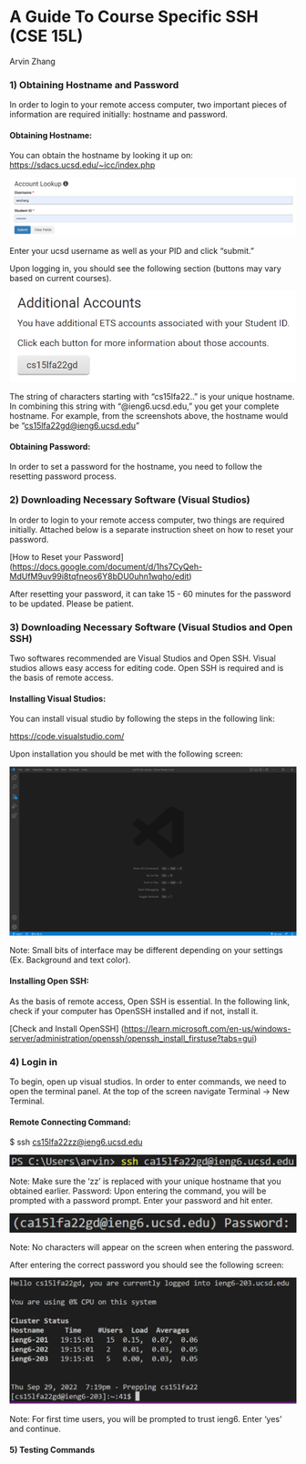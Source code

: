 # A Guide To Course Specific SSH (CSE 15L)

Arvin Zhang

### 1) Obtaining Hostname and Password

In order to login to your remote access computer, two important pieces of information are required initially: hostname and password.

#### Obtaining Hostname:

You can obtain the hostname by looking it up on:<br/>
https://sdacs.ucsd.edu/~icc/index.php

![login screenshot](/imgs/login.png)

Enter your ucsd username as well as your PID and click “submit.”

Upon logging in, you should see the following section (buttons may vary based on current courses).

![additionalAccountSS](/imgs/additionalAccount.png)

The string of characters starting with “cs15lfa22..” is your unique hostname. In combining this string with “@ieng6.ucsd.edu,” you get your complete hostname. For example, from the screenshots above, the hostname would be “cs15lfa22gd@ieng6.ucsd.edu”

#### Obtaining Password:

In order to set a password for the hostname, you need to follow the resetting password process.

### 2) Downloading Necessary Software (Visual Studios)

In order to login to your remote access computer, two things are required initially. Attached below is a separate instruction sheet on how to reset your password.

[How to Reset your Password] (https://docs.google.com/document/d/1hs7CyQeh-MdUfM9uv99i8tqfneos6Y8bDU0uhn1wqho/edit)

After resetting your password, it can take 15 - 60 minutes for the password to be updated. Please be patient.

### 3) Downloading Necessary Software (Visual Studios and Open SSH)

Two softwares recommended are Visual Studios and Open SSH. Visual studios allows easy access for editing code. Open SSH is required and is the basis of remote access.

#### Installing Visual Studios:

You can install visual studio by following the steps in the following link:

https://code.visualstudio.com/

Upon installation you should be met with the following screen:

![vsCode](/imgs/vscode.png)

Note: Small bits of interface may be different depending on your settings (Ex. Background and text color).

#### Installing Open SSH:

As the basis of remote access, Open SSH is essential. In the following link, check if your computer has OpenSSH installed and if not, install it.

[Check and Install OpenSSH] (https://learn.microsoft.com/en-us/windows-server/administration/openssh/openssh_install_firstuse?tabs=gui)

### 4) Login in

To begin, open up visual studios. In order to enter commands, we need to open the terminal panel. At the top of the screen navigate Terminal -> New Terminal.

#### Remote Connecting Command:

$ ssh cs15lfa22zz@ieng6.ucsd.edu

![sshCmd](/imgs/sshCmd.png)

Note: Make sure the ‘zz’ is replaced with your unique hostname that you obtained earlier.
Password:
Upon entering the command, you will be prompted with a password prompt. Enter your password and hit enter.

![passwordCmd](/imgs/passwordcmd.png)

Note: No characters will appear on the screen when entering the password.

After entering the correct password you should see the following screen:

![loginConfirm](/imgs/loginConfirmation.png)

Note: For first time users, you will be prompted to trust ieng6. Enter ‘yes’ and continue.

#### <p>5) Testing Commands</p>
